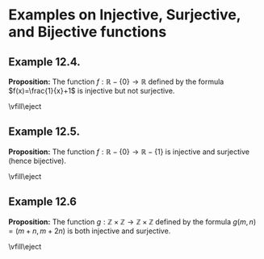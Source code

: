 # Examples on Injective, Surjective, and Bijective functions

## Example 12.4.  

**Proposition:** The function $f:\mathbb{R}-\{0\}\to\mathbb{R}$ defined by the formula $f(x)=\frac{1}{x}+1$ is injective but not surjective.

\vfill\eject

## Example 12.5.

**Proposition:** The function $f:\mathbb{R}-\{0\}\to\mathbb{R}-\{1\}$ is injective and surjective (hence bijective).

\vfill\eject

## Example 12.6

**Proposition:** The function $g:\mathbb{Z}\times\mathbb{Z}\to\mathbb{Z}\times\mathbb{Z}$ defined by
the formula $g(m,n) = (m+n,m+2n)$ is both injective and surjective. 

\vfill\eject
